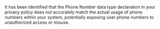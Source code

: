 It has been identified that the Phone Number data type declaration in your privacy policy does not accurately match the actual usage of phone numbers within your system, potentially exposing user phone numbers to unauthorized access or misuse.
